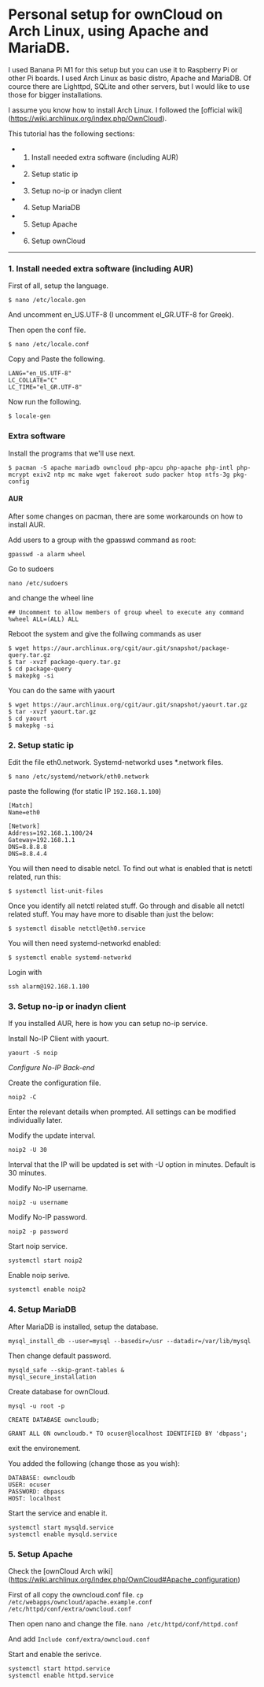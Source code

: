 # Personal setup for ownCloud on Arch Linux, using Apache and MariaDB.
I used Banana Pi M1 for this setup but you can use it to Raspberry Pi or other Pi boards. I used Arch Linux as basic distro, Apache and MariaDB. Of cource there are Lighttpd, SQLite and other servers, but I would like to use those for bigger installations.

I assume you know how to install Arch Linux. I followed the [official wiki] (https://wiki.archlinux.org/index.php/OwnCloud).

This tutorial has the following sections:

- 1. Install needed extra software (including AUR)
- 2. Setup static ip
- 3. Setup no-ip or inadyn client
- 4. Setup MariaDB
- 5. Setup Apache
- 6. Setup ownCloud

---

### 1. Install needed extra software (including AUR)

First of all, setup the language.

```
$ nano /etc/locale.gen
```
And uncomment en_US.UTF-8 (I uncomment el_GR.UTF-8 for Greek).

Then open the conf file.

```
$ nano /etc/locale.conf
```

Copy and Paste the following.
```
LANG="en_US.UTF-8"
LC_COLLATE="C"
LC_TIME="el_GR.UTF-8"
```

Now run the following.
```
$ locale-gen
```
### Extra software

Install the programs that we'll use next.

```
$ pacman -S apache mariadb owncloud php-apcu php-apache php-intl php-mcrypt exiv2 ntp mc make wget fakeroot sudo packer htop ntfs-3g pkg-config
```

#### AUR

After some changes on pacman, there are some workarounds on how to install AUR.

Add users to a group with the gpasswd command as root:

```gpasswd -a alarm wheel```

Go to sudoers

```nano /etc/sudoers```

and change the wheel line

```
## Uncomment to allow members of group wheel to execute any command
%wheel ALL=(ALL) ALL
```

Reboot the system and give the follwing commands as user

```
$ wget https://aur.archlinux.org/cgit/aur.git/snapshot/package-query.tar.gz
$ tar -xvzf package-query.tar.gz
$ cd package-query
$ makepkg -si
```

You can do the same with yaourt

```
$ wget https://aur.archlinux.org/cgit/aur.git/snapshot/yaourt.tar.gz
$ tar -xvzf yaourt.tar.gz
$ cd yaourt
$ makepkg -si
```

### 2. Setup static ip

Edit the file eth0.network. Systemd-networkd uses *.network files.

```$ nano /etc/systemd/network/eth0.network```

paste the following (for static IP `192.168.1.100`)

```
[Match]
Name=eth0

[Network]
Address=192.168.1.100/24
Gateway=192.168.1.1
DNS=8.8.8.8
DNS=8.8.4.4
```

You will then need to disable netcl. To find out what is enabled that is netctl related, run this:

```$ systemctl list-unit-files```

Once you identify all netctl related stuff. Go through and disable all netctl related stuff. You may have more to disable than just the below:

```$ systemctl disable netctl@eth0.service```

You will then need systemd-networkd enabled:

```$ systemctl enable systemd-networkd```

Login with 

```ssh alarm@192.168.1.100```


### 3. Setup no-ip or inadyn client

If you installed AUR, here is how you can setup no-ip service.

Install No-IP Client with yaourt.

```
yaourt -S noip
``` 

*Configure No-IP Back-end*

Create the configuration file.
```
noip2 -C
```

Enter the relevant details when prompted. All settings can be modified individually later.
 
Modify the update interval.
```
noip2 -U 30
```

Interval that the IP will be updated is set with -U option in minutes. Default is 30 minutes.

 
Modify No-IP username.
```
noip2 -u username
``` 

Modify No-IP password.
```
noip2 -p password
``` 

Start noip service.

```
systemctl start noip2
```

Enable noip serive.
``` 
systemctl enable noip2
``` 

### 4. Setup MariaDB

After MariaDB is installed, setup the database.

```mysql_install_db --user=mysql --basedir=/usr --datadir=/var/lib/mysql```

Then change default password.

```
mysqld_safe --skip-grant-tables &
mysql_secure_installation
```

Create database for ownCloud.

```
mysql -u root -p

CREATE DATABASE owncloudb;

GRANT ALL ON owncloudb.* TO ocuser@localhost IDENTIFIED BY 'dbpass';
```

exit the environement.

You added the following (change those as you wish):

```
DATABASE: owncloudb
USER: ocuser
PASSWORD: dbpass
HOST: localhost
```

Start the service and enable it.
```
systemctl start mysqld.service
systemctl enable mysqld.service
```

### 5. Setup Apache

Check the [ownCloud Arch wiki] (https://wiki.archlinux.org/index.php/OwnCloud#Apache_configuration)

First of all copy the owncloud.conf file.
```cp /etc/webapps/owncloud/apache.example.conf /etc/httpd/conf/extra/owncloud.conf```

Then open nano and change the file.
```nano /etc/httpd/conf/httpd.conf```

And add
```Include conf/extra/owncloud.conf```

Start and enable the serivce.
```
systemctl start httpd.service
systemctl enable httpd.service
```
